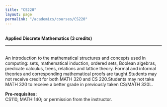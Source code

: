 ```yaml
---
title: "CS220"
layout: page
permalink: "/academics/courses/CS220"
---
```




\
**Applied Discrete Mathematics (3 credits)**

---

\
An introduction to the mathematical structures and concepts used in computing: sets, mathematical induction, ordered sets, Boolean algebras, predicate calculus, trees, relations and lattice theory. Formal and informal theories and corresponding mathematical proofs are taught.Students may not receive credit for both MATH 320 and CS 220.Students may not take MATH 320 to receive a better grade in previously taken CS/MATH 320L.

**Pre-requisites:**
\
CS110, MATH 140; or permission from the instructor.
